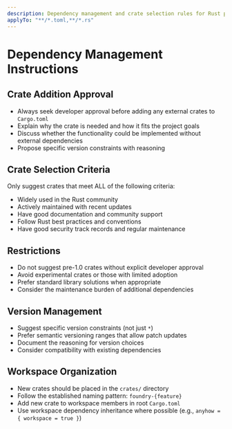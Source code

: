 ```yaml
---
description: Dependency management and crate selection rules for Rust projects
applyTo: "**/*.toml,**/*.rs"
---
```


# Dependency Management Instructions

## Crate Addition Approval
- Always seek developer approval before adding any external crates to `Cargo.toml`
- Explain why the crate is needed and how it fits the project goals
- Discuss whether the functionality could be implemented without external dependencies
- Propose specific version constraints with reasoning

## Crate Selection Criteria
Only suggest crates that meet ALL of the following criteria:
- Widely used in the Rust community
- Actively maintained with recent updates
- Have good documentation and community support
- Follow Rust best practices and conventions
- Have good security track records and regular maintenance

## Restrictions
- Do not suggest pre-1.0 crates without explicit developer approval
- Avoid experimental crates or those with limited adoption
- Prefer standard library solutions when appropriate
- Consider the maintenance burden of additional dependencies

## Version Management
- Suggest specific version constraints (not just `*`)
- Prefer semantic versioning ranges that allow patch updates
- Document the reasoning for version choices
- Consider compatibility with existing dependencies

## Workspace Organization
- New crates should be placed in the `crates/` directory
- Follow the established naming pattern: `foundry-{feature}`
- Add new crate to workspace members in root `Cargo.toml`
- Use workspace dependency inheritance where possible (e.g., `anyhow = { workspace = true }`)
